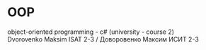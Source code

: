 # OOP
object-oriented programming - с# (university - сourse 2) <br>
Dvorovenko Maksim ISAT 2-3 / Доворовенко Максим ИСИТ 2-3
